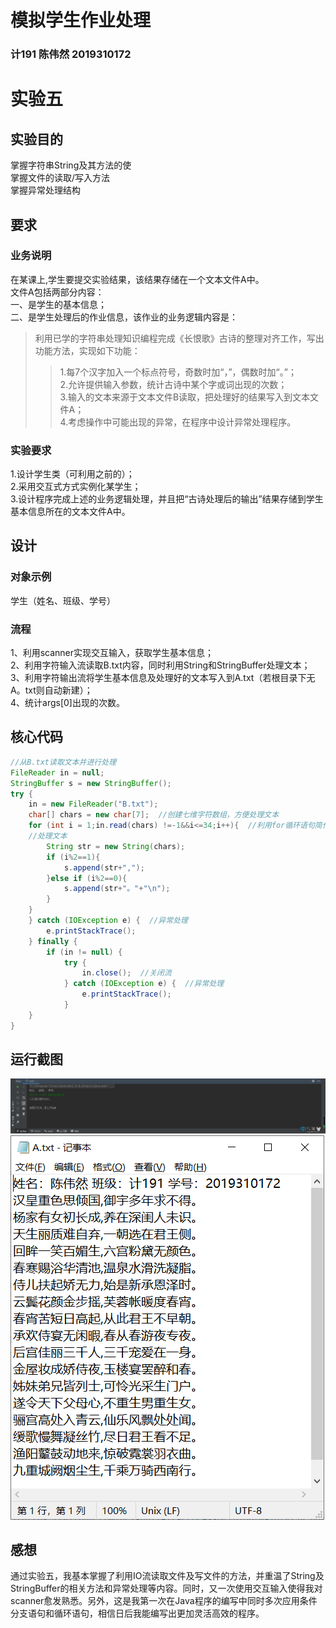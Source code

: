 # 模拟学生作业处理
### 计191 陈伟然 2019310172
# 实验五
## 实验目的
掌握字符串String及其方法的使<br>
掌握文件的读取/写入方法<br>
掌握异常处理结构<br>
## 要求
### 业务说明
在某课上,学生要提交实验结果，该结果存储在一个文本文件A中。<br>
文件A包括两部分内容：<br>
一、是学生的基本信息；<br>
二、是学生处理后的作业信息，该作业的业务逻辑内容是：<br>
>利用已学的字符串处理知识编程完成《长恨歌》古诗的整理对齐工作，写出功能方法，实现如下功能：<br>
>>1.每7个汉字加入一个标点符号，奇数时加“，”，偶数时加“。”；<br>
>>2.允许提供输入参数，统计古诗中某个字或词出现的次数；<br>
>>3.输入的文本来源于文本文件B读取，把处理好的结果写入到文本文件A；<br>
>>4.考虑操作中可能出现的异常，在程序中设计异常处理程序。
### 实验要求
1.设计学生类（可利用之前的）；<br>
2.采用交互式方式实例化某学生；<br>
3.设计程序完成上述的业务逻辑处理，并且把“古诗处理后的输出”结果存储到学生基本信息所在的文本文件A中。
## 设计
### 对象示例
学生（姓名、班级、学号）
### 流程
1、利用scanner实现交互输入，获取学生基本信息；<br>
2、利用字符输入流读取B.txt内容，同时利用String和StringBuffer处理文本；<br>
3、利用字符输出流将学生基本信息及处理好的文本写入到A.txt（若根目录下无A。txt则自动新建）；<br>
4、统计args[0]出现的次数。<br>
## 核心代码
```JAVA
//从B.txt读取文本并进行处理
FileReader in = null;
StringBuffer s = new StringBuffer();
try {
    in = new FileReader("B.txt");
    char[] chars = new char[7];  //创建七维字符数组，方便处理文本
    for (int i = 1;in.read(chars) !=-1&&i<=34;i++){  //利用for循环语句简化程序结构
    //处理文本
        String str = new String(chars);
        if (i%2==1){
            s.append(str+",");
        }else if (i%2==0){
            s.append(str+"。"+"\n");
        }
    }
    } catch (IOException e) {  //异常处理
        e.printStackTrace(); 
    } finally {
        if (in != null) {
            try {
                in.close();  //关闭流
            } catch (IOException e) {  //异常处理
                e.printStackTrace();
            }
    }
}
```
## 运行截图
![列表yxjg.png图片](https://github.com/bcl-An/Text-Processor/blob/main/yxjg.png "运行结果") 
![列表yxjg.png图片](https://github.com/bcl-An/Text-Processor/blob/main/scwj.png "输出文件") 
## 感想
通过实验五，我基本掌握了利用IO流读取文件及写文件的方法，并重温了String及StringBuffer的相关方法和异常处理等内容。同时，又一次使用交互输入使得我对scanner愈发熟悉。另外，这是我第一次在Java程序的编写中同时多次应用条件分支语句和循环语句，相信日后我能编写出更加灵活高效的程序。
